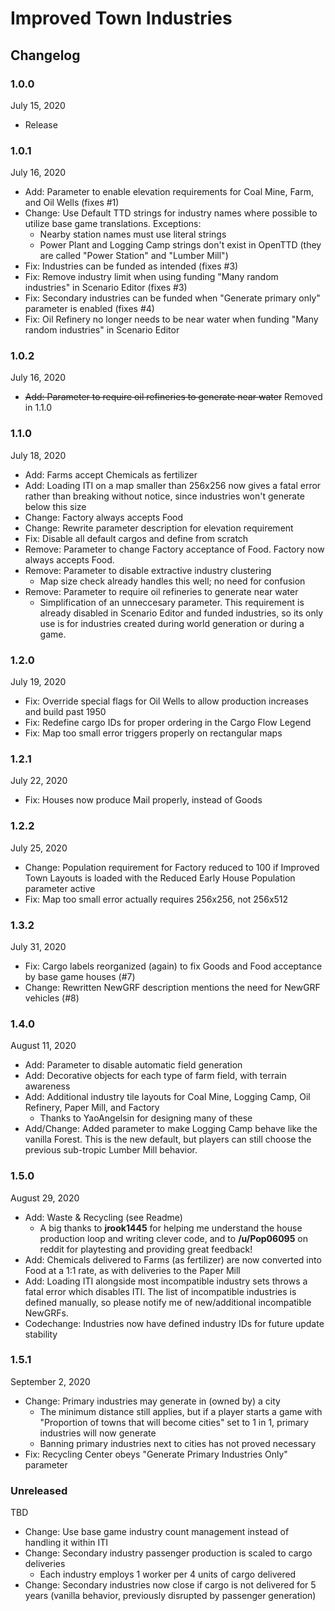 # Improved Town Industries

## Changelog

### 1.0.0
July 15, 2020

- Release

### 1.0.1
July 16, 2020

- Add: Parameter to enable elevation requirements for Coal Mine, Farm, and Oil Wells (fixes #1)
- Change: Use Default TTD strings for industry names where possible to utilize base game translations. Exceptions:
  - Nearby station names must use literal strings
  - Power Plant and Logging Camp strings don't exist in OpenTTD (they are called "Power Station" and "Lumber Mill")
- Fix: Industries can be funded as intended (fixes #3)
- Fix: Remove industry limit when using funding "Many random industries" in Scenario Editor (fixes #3)
- Fix: Secondary industries can be funded when "Generate primary only" parameter is enabled (fixes #4)
- Fix: Oil Refinery no longer needs to be near water when funding "Many random industries" in Scenario Editor

### 1.0.2
July 16, 2020

- ~~Add: Parameter to require oil refineries to generate near water~~ Removed in 1.1.0

### 1.1.0
July 18, 2020

- Add: Farms accept Chemicals as fertilizer
- Add: Loading ITI on a map smaller than 256x256 now gives a fatal error rather than breaking without notice, since industries won't generate below this size
- Change: Factory always accepts Food
- Change: Rewrite parameter description for elevation requirement
- Fix: Disable all default cargos and define from scratch
- Remove: Parameter to change Factory acceptance of Food. Factory now always accepts Food.
- Remove: Parameter to disable extractive industry clustering
  - Map size check already handles this well; no need for confusion
- Remove: Parameter to require oil refineries to generate near water
  - Simplification of an unneccesary parameter. This requirement is already disabled in Scenario Editor and funded industries, so its only use is for industries created during world generation or during a game.

### 1.2.0
July 19, 2020

- Fix: Override special flags for Oil Wells to allow production increases and build past 1950
- Fix: Redefine cargo IDs for proper ordering in the Cargo Flow Legend
- Fix: Map too small error triggers properly on rectangular maps

### 1.2.1
July 22, 2020

- Fix: Houses now produce Mail properly, instead of Goods

### 1.2.2
July 25, 2020

- Change: Population requirement for Factory reduced to 100 if Improved Town Layouts is loaded with the Reduced Early House Population parameter active 
- Fix: Map too small error actually requires 256x256, not 256x512

### 1.3.2
July 31, 2020

- Fix: Cargo labels reorganized (again) to fix Goods and Food acceptance by base game houses (#7)
- Change: Rewritten NewGRF description mentions the need for NewGRF vehicles (#8)

### 1.4.0
August 11, 2020

- Add: Parameter to disable automatic field generation
- Add: Decorative objects for each type of farm field, with terrain awareness
- Add: Additional industry tile layouts for Coal Mine, Logging Camp, Oil Refinery, Paper Mill, and Factory
  - Thanks to YaoAngelsin for designing many of these
- Add/Change: Added parameter to make Logging Camp behave like the vanilla Forest. This is the new default, but players can still choose the previous sub-tropic Lumber Mill behavior.

### 1.5.0
August 29, 2020

- Add: Waste & Recycling (see Readme)
  - A big thanks to **jrook1445** for helping me understand the house production loop and writing clever code, and to **/u/Pop06095** on reddit for playtesting and providing great feedback!
- Add: Chemicals delivered to Farms (as fertilizer) are now converted into Food at a 1:1 rate, as with deliveries to the Paper Mill
- Add: Loading ITI alongside most incompatible industry sets throws a fatal error which disables ITI. The list of incompatible industries is defined manually, so please notify me of new/additional incompatible NewGRFs.
- Codechange: Industries now have defined industry IDs for future update stability

### 1.5.1
September 2, 2020

- Change: Primary industries may generate in (owned by) a city
  - The minimum distance still applies, but if a player starts a game with "Proportion of towns that will become cities" set to 1 in 1, primary industries will now generate
  - Banning primary industries next to cities has not proved necessary
- Fix: Recycling Center obeys "Generate Primary Industries Only" parameter

### Unreleased
TBD

- Change: Use base game industry count management instead of handling it within ITI
- Change: Secondary industry passenger production is scaled to cargo deliveries
  - Each industry employs 1 worker per 4 units of cargo delivered
- Change: Secondary industries now close if cargo is not delivered for 5 years (vanilla behavior, previously disrupted by passenger generation)